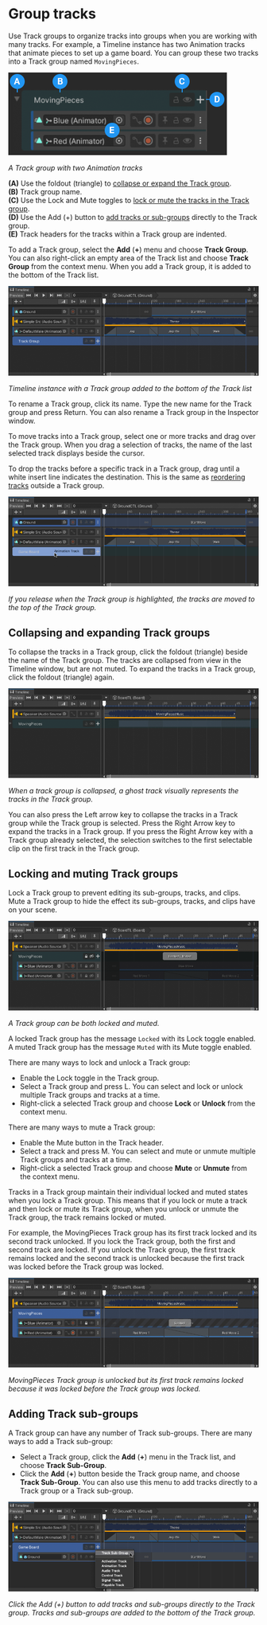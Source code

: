 # Group tracks

Use Track groups to organize tracks into groups when you are working with many tracks. For example, a Timeline instance has two Animation tracks that animate pieces to set up a game board. You can group these two tracks into a Track group named `MovingPieces`.

![](images/anno-track-group.png)

_A Track group with two Animation tracks_

**(A)** Use the foldout (triangle) to [collapse or expand the Track group](#collexpgroup).<br/>
**(B)** Track group name.<br/>
**(C)** Use the Lock and Mute toggles to [lock or mute the tracks in the Track group](#grouplockmute).<br/>
**(D)** Use the Add (+) button to [add tracks or sub-groups](#addsubgroup) directly to the Track group.<br/>
**(E)** Track headers for the tracks within a Track group are indented.<br/>

To add a Track group, select the **Add** (**+**) menu and choose **Track Group**. You can also right-click an empty area of the Track list and choose **Track Group** from the context menu. When you add a Track group, it is added to the bottom of the Track list.

![](images/tl-track-group-added.png)

_Timeline instance with a Track group added to the bottom of the Track list_

To rename a Track group, click its name. Type the new name for the Track group and press Return. You can also rename a Track group in the Inspector window.

To move tracks into a Track group, select one or more tracks and drag over the Track group. When you drag a selection of tracks, the name of the last selected track displays beside the cursor.

To drop the tracks before a specific track in a Track group, drag until a white insert line indicates the destination. This is the same as [reordering tracks](trk-reorder.md) outside a Track group.

![](images/tl-track-group-dragged.png)

_If you release when the Track group is highlighted, the tracks are moved to the top of the Track group._

<a name="collexpgroup"></a>
## Collapsing and expanding Track groups

To collapse the tracks in a Track group, click the foldout (triangle) beside the name of the Track group. The tracks are collapsed from view in the Timeline window, but are not muted. To expand the tracks in a Track group, click the foldout (triangle) again.

![](images/tl-track-group-collapsed.png)

_When a track group is collapsed, a ghost track visually represents the tracks in the Track group._

You can also press the Left arrow key to collapse the tracks in a Track group while the Track group is selected. Press the Right Arrow key to expand the tracks in a Track group. If you press the Right Arrow key with a Track group already selected, the selection switches to the first selectable clip on the first track in the Track group.

<a name="grouplockmute"></a>
## Locking and muting Track groups

Lock a Track group to prevent editing its sub-groups, tracks, and clips.  Mute a Track group to hide the effect its sub-groups, tracks, and clips have on your scene.

![](images/tl-track-group-locked-muted.png)

_A Track group can be both locked and muted._

A locked Track group has the message `Locked` with its Lock toggle enabled. A muted Track group has the message `Muted` with its Mute toggle enabled.

There are many ways to lock and unlock a Track group:
* Enable the Lock toggle in the Track group.
* Select a Track group and press L. You can select and lock or unlock multiple Track groups and tracks at a time.
* Right-click a selected Track group and choose **Lock** or **Unlock** from the context menu.

There are many ways to mute a Track group:
* Enable the Mute button in the Track header.
* Select a track and press M. You can select and mute or unmute multiple Track groups and tracks at a time.
* Right-click a selected Track group and choose **Mute** or **Unmute** from the context menu.

Tracks in a Track group maintain their individual locked and muted states when you lock a Track group. This means that if you lock or mute a track and then lock or mute its Track group, when you unlock or unmute the Track group, the track remains locked or muted.

For example, the MovingPieces Track group has its first track locked and its second track unlocked. If you lock the Track group, both the first and second track are locked. If you unlock the Track group, the first track remains locked and the second track is unlocked because the first track was locked before the Track group was locked.

![](images/tl-track-group-stays-locked.png)

_MovingPieces Track group is unlocked but its first track remains locked because it was locked before the Track group was locked._

<a name="addsubgroup"></a>
## Adding Track sub-groups

A Track group can have any number of Track sub-groups. There are many ways to add a Track sub-group:

* Select a Track group, click the **Add** (**+**) menu in the Track list, and choose **Track Sub-Group**.
* Click the **Add** (**+**) button beside the Track group name, and choose **Track Sub-Group**. You can also use this menu to add tracks directly to a Track group or a Track sub-group.

![](images/tl-add-sub-group-menu.png)

_Click the Add (+) button to add tracks and sub-groups directly to the Track group. Tracks and sub-groups are added to the bottom of the Track group._
